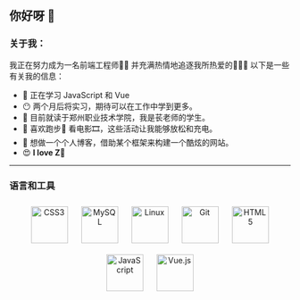 ## 你好呀 👋


### 关于我：
我正在努力成为一名前端工程师👨‍💻 并充满热情地追逐我所热爱的🌹🐱🌈 
以下是一些有关我的信息： 
- 🌱 正在学习 JavaScript 和 Vue
- 😶 两个月后将实习，期待可以在工作中学到更多。
- 🏫 目前就读于郑州职业技术学院，我是苌老师的学生。
- 🤔 喜欢跑步🏃 看电影🎞️，这些活动让我能够放松和充电。
- 💬 想做一个个人博客，借助某个框架来构建一个酷炫的网站。
- 😍 **I love Z**🌈

---
### 语言和工具
<div align="center">
                <a href="https://www.w3schools.com/css/" target="_blank"
                    ><img
                        style="margin: 10px"
                        src="https://profilinator.rishav.dev/skills-assets/css3-original-wordmark.svg"
                        alt="CSS3"
                        height="66"
                /></a>
                <a href="https://www.mysql.com/" target="_blank"
                    ><img
                        style="margin: 10px"
                        src="https://profilinator.rishav.dev/skills-assets/mysql-original-wordmark.svg"
                        alt="MySQL"
                        height="66"
                /></a>
                <a href="https://www.linux.org/" target="_blank"
                    ><img
                        style="margin: 10px"
                        src="https://profilinator.rishav.dev/skills-assets/linux-original.svg"
                        alt="Linux"
                        height="66"
                /></a>
                <a href="https://github.com/" target="_blank"
                    ><img
                        style="margin: 10px"
                        src="https://profilinator.rishav.dev/skills-assets/git-scm-icon.svg"
                        alt="Git"
                        height="66"
                /></a>
                <a href="https://en.wikipedia.org/wiki/HTML5" target="_blank"
                    ><img
                        style="margin: 10px"
                        src="https://profilinator.rishav.dev/skills-assets/html5-original-wordmark.svg"
                        alt="HTML5"
                        height="66"
                /></a>
                <a href="https://www.javascript.com/" target="_blank"
                    ><img
                        style="margin: 10px"
                        src="https://profilinator.rishav.dev/skills-assets/javascript-original.svg"
                        alt="JavaScript"
                        height="66"
                /></a>
                <a href="https://vuejs.org/" target="_blank"
                    ><img
                        style="margin: 10px"
                        src="https://profilinator.rishav.dev/skills-assets/vuejs-original-wordmark.svg"
                        alt="Vue.js"
                        height="66"
                /></a>
</div>
